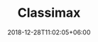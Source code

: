 ---
title: "Classimax"
date: 2018-12-28T11:02:05+06:00 
# type don't remove or customize
type : "docs"
---